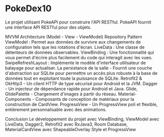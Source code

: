 # PokeDex10
 Le projet utilisant PokeAPI pour construire l'API RESTful. PokeAPI fournit une interface API RESTful pour des objets.

MVVM Architecture (Model - View - ViewModel)
Repository Pattern
ViewModel : Permet aux données de survivre aux changements de configuration tels que les rotations d'écran.
LiveData : Une classe de détenteurs de données observables.
ViewBinding : Une fonctionnalité qui vous permet d'écrire plus facilement du code qui interagit avec les vues.
SwipeRefreshLayout : Implémente le modèle d'interface utilisateur de balayage pour actualiser.
La persistance de la salle - Fournit une couche d'abstraction sur SQLite pour permettre un accès plus robuste à la base de données tout en exploitant toute la puissance de SQLite.
Retrofit2 & OkHttp3 - Un client HTTP de type sécurisé pour Android et la JVM.
Dagger - Un injecteur de dépendance rapide pour Android et Java.
Glide, GlidePalette - Chargement d'images à partir du réseau.
Material-Components - Composants de conception de matériaux pour la construction de CardView.
ProgressView - Un ProgressView poli et flexible, entièrement personnalisable avec des animations.

Conclusion
Le développement du projet avec ViewBinding, ViewModel avec LiveData, Dagger2, Retrofit2 avec RxJava3, Room Database, MaterialCardView avec ShapeableOverlay Style et ProgressView
